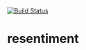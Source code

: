 [![Build Status](https://api.travis-ci.org/writeonly/resentiment.svg?branch=master)](https://travis-ci.org/writeonly/resentiment)

# resentiment
